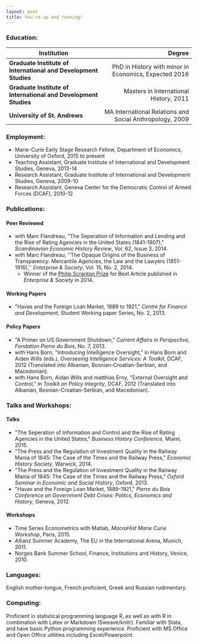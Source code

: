 ```yaml
---
layout: post
title: You're up and running!
---
```


### Education:
| Institution | Degree |
| ----------- | ------:|
|**Graduate Institute of International and Development Studies** | PhD in History with minor in Economics, Expected 2016 |
|**Graduate Institute of International and Development Studies** | Masters in International History, 2011|
|**University of St. Andrews** | MA International Relations and Social Anthropology, 2009|

### Employment:

- Marie-Curie Early Stage Research Fellow, Department of Economics, University of Oxford, 2015 to present
- Teaching Assistant, Graduate Institute of International and Development Studies, Geneva, 2013-14
- Research Assistant, Graduate Institute of International and Development Studies, Geneva, 2009-10
- Research Assistant, Geneva Center for the Democratic Control of Armed Forces (DCAF), 2010-12

### Publications:

#### Peer Reviewed
+ with Marc Flandreau, "The Seperation of Information and Lending and the Rise of Rating Agencies in the United States (1841-1907)," _Scandinavian Economic History Review_, Vol. 62, Issue 3, 2014.
+ with Marc Flandreau, ''The Opaque Origins of the Business of Transparency: Mercantile Agencies, the Law and the Lawyers (1851-1916),'' _Enterprise & Society_, Vol. 15, No. 2, 2014.
    * Winner of the [Philip Scranton Prize](http://www.thebhc.org/scranton-prize) for Best Article published in _Enterprise & Society_ in 2014.

#### Working Papers
+ "Havas and the Foreign Loan Market, 1889 to 1921," _Centre for Finance and Development_, Student Working paper Series, No. 2, 2013.

#### Policy Papers
+ "A Primer on US Government Shutdown," _Current Affairs in Perspective, Fondation Pierre du Bois_, No. 7, 2013.
+ with Hans Born, "Introducing Intelligence Oversight," in Hans Born and Aiden Wills (eds.), _Overseeing Intelligence Services: A Toolkit_, DCAF, 2012 (Translated into Albanian, Bosnian-Croatian-Serbian, and Macedonian).
+ with Hans Born, Aidan Wills and matthias Erny, "External Oversight and Control," in _Toolkit on Policy Integrity_, DCAF, 2012 (Translated into Albanian, Bosnian-Croatian-Serbian, and Macedonian).

### Talks and Workshops:

#### Talks
+ "The Seperation of Information and Control and the Rise of Rating Agencies in the United States," _Business History Conference_, Miami, 2015.
+ "The Press and the Regulation of Investment Quality in the Railway Mania of 1845: The Case of the Times and the Railway Press," _Economic History Society_, Warwick, 2014. 
+ "The Press and the Regulation of Investment Quality in the Railway Mania of 1845: The Case of the Times and the Railway Press," _Oxford Seminar in Economic and Social History_, Oxford, 2013.
+ "Havas and the Foreign Loan Market, 1889-1921," _Pierre du Bois Conference on Government Debt Crises: Politcs, Economics and History_, Geneva, 2012.

#### Workshops
+ Time Series Econometrics with Matlab, _MacroHist Marie Curie Workshop_, Paris, 2015.
+ Allianz Summer Academy, The EU in the International Arena, Munich, 2011.
+ Norges Bank Summer School, Finance, Institutions and History, Venice, 2010.

### Languages:
English mother-tongue, French proficient, Greek and Russian rudimentary.

### Computing:

Proficient in statistical programming language R, as well as with R in combination with Latex or Markdown (Sweave/knitr). Familiar with Stata, and have basic Python programming experience.  Proficient with MS Office and Open Office utilities including Excel/Powerpoint.
